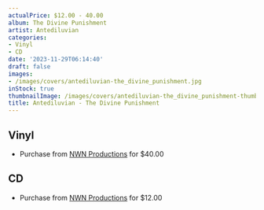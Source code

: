 ```yaml
---
actualPrice: $12.00 - 40.00
album: The Divine Punishment
artist: Antediluvian
categories:
- Vinyl
- CD
date: '2023-11-29T06:14:40'
draft: false
images:
- /images/covers/antediluvian-the_divine_punishment.jpg
inStock: true
thumbnailImage: /images/covers/antediluvian-the_divine_punishment-thumb.jpg
title: Antediluvian - The Divine Punishment
---
```


## Vinyl
* Purchase from [NWN Productions](http://shop.nwnprod.com/index.php?route=product/product&path=75&product_id=32498&sort=pd.name&order=ASC) for $40.00
## CD
* Purchase from [NWN Productions](http://shop.nwnprod.com/index.php?route=product/product&path=93&product_id=41270&sort=pd.name&order=ASC) for $12.00
